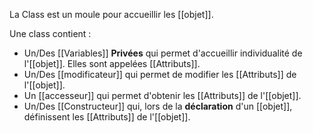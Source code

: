 La Class est un moule pour accueillir les [[objet]].

Une class contient :
 - Un/Des [[Variables]] **Privées** qui permet d'accueillir individualité de l'[[objet]]. Elles sont appelées [[Attributs]].
 - Un/Des [[modificateur]] qui permet de modifier les [[Attributs]] de l'[[objet]].
 - Un [[accesseur]] qui permet d'obtenir les [[Attributs]] de l'[[objet]].
 - Un/Des [[Constructeur]] qui, lors de la **déclaration** d'un [[objet]], définissent les [[Attributs]] de l'[[objet]]. 

